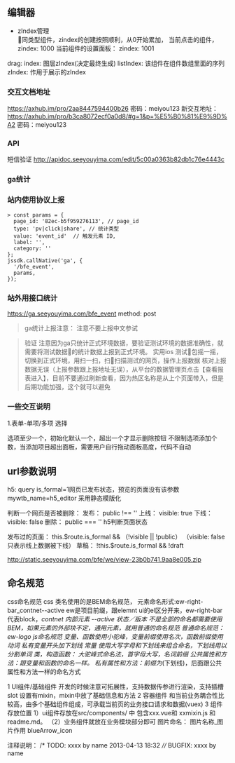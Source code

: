 ## 编辑器

+ zIndex管理  
同类型组件，zindex的创建按照顺利，从0开始累加，
当前点击的组件，zindex: 1000
当前组件的设置面板： zindex: 1001

drag: index: 图层zIndex(决定最终生成)
listIndex: 该组件在组件数组里面的序列
zIndex: 作用于展示的zIndex

###  交互文档地址

https://axhub.im/pro/2aa8447594400b26  密码：meiyou123
新交互地址：
https://axhub.im/pro/b3ca8072ecf0a0d8/#g=1&p=%E5%B0%81%E9%9D%A2  密码：meiyou123


###  API
短信验证
http://apidoc.seeyouyima.com/edit/5c00a0363b82db1c76e4443c

### ga统计
### 站内使用协议上报 

    > const params = {
      page_id: '82ec-b5f959276113', // page_id
      type: 'pv|click|share', // 统计类型
      value: 'event_id'  // 触发元素 ID,
      label: '',
      category: ''
    };
    jssdk.callNative('ga', {
      '/bfe_event',
      params,
    });

### 站外用接口统计
https://ga.seeyouyima.com/bfe_event
method: post

> ga统计上报注意： 注意不要上报中文参试

> 验证
注意因为ga只统计正式环境数据，要验证测试环境的数据准确性，就需要将测试数据的统计数据上报到正式环境。
实用ios 测试包摇一摇，切换到正式环境，用扫一扫，扫扫描测试的网页，操作上报数据
核对上报数据无误（上报参数跟上报地址无误），从平台的数据管理页点击【查看报表进入】，目前不要通过刷新查看，因为热区名称是从上个页面带入，但是后期功能加强，这个就可以避免

### 一些交互说明

1.表单-单项/多项 选择 

选项至少一个，初始化默认一个，超出一个才显示删除按钮
不限制选项添加个数，当添加项目超出面板，需要用户自行拖动面板高度，代码不自动

## url参数说明
h5: query 
  is_formal=1网页已发布状态，预览的页面没有该参数
  mywtb_name=h5_editor 采用静态模版化

判断一个网页是否被删除：
发布： public !== ''
上线： visible: true
下线： visible: false
删除： public === ''
h5判断页面状态

发布过的页面： this.$route.is_formal && （!visible || !public） （visible: false只表示线上数据被下线）
草稿： !this.$route.is_formal && !draft

http://static.seeyouyima.com/bfe/we/view-23b0b741.9aa8e005.zip

## 命名规范
css命名规范
css 类名使用的是BEM命名规范，
元素命名形式:ew-right-bar_contnet--active
ew是项目前缀，跟elemnt ui的el区分开来，ew-right-bar代表block，_contnet 内部元素 --active 状态／版本
不是全部的命名都需要使用BEM，如果元素的外部块不定，通用元素，就用普通的命名规范
普通命名规范：
ew-logo
js命名规范
变量、函数使用小驼峰，变量前缀使用名次，函数前缀使用动词
私有变量开头加下划线
常量 使用大写字母和下划线来组合命名，下划线用以分割单词
类，构造函数： 大驼峰式命名法，首字母大写，名词前缀
公共属性和方法：跟变量和函数的命名一样。
私有属性和方法：前缀为_(下划线)，后面跟公共属性和方法一样的命名方式

1 UI组件/基础组件
    开发的时候注意可拓展性，支持数据传参进行渲染，支持插槽slot
    设置有mixin，mixin中放了基础信息和方法
    2 容器组件
    和当前业务耦合性比较高，由多个基础组件组成，可承载当前页的业务接口请求和数据(vuex)
    3 组件存放位置
    1）ui组件存放在src/components/ 中
    包含xxx.vue和 xxmixin.js 和 readme.md。
   （2）业务组件就放在业务模块部分即可
图片命名：
图片名称_图片作用
blueArrow_icon

注释说明：
/* TODO: xxxx by name 2013-04-13 18:32 *//* BUGFIX: xxxx by name
